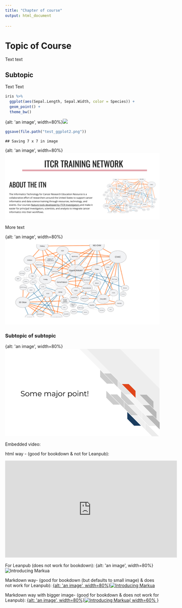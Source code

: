 ```yaml
---
title: "Chapter of course"
output: html_document

---
```




# Topic of Course

Text text

## Subtopic

Text Text 


```r
iris %>% 
  ggplot(aes(Sepal.Length, Sepal.Width, color = Species)) + 
  geom_point() + 
  theme_bw()
```

{alt: 'an image', width=80%}![](/Users/cansav091/Desktop/GitRepos/ITCR_Course_Template/manuscript/resources/images/02-chapter_of_course/unnamed-chunk-2-1.png)<!-- -->



```r
ggsave(file.path("test_ggplot2.png"))
```

```
## Saving 7 x 7 in image
```

{alt: 'an image', width=80%}![](images/itcr_training_network.png)

More text

{alt: 'an image', width=80%}![](images/tools.png)

### Subtopic of subtopic


{alt: 'an image', width=80%}![](images/Image_res_72.png)

Embedded video:

html way - (good for bookdown & not for Leanpub):
<iframe width="560" height="315" src="https://www.youtube.com/embed/VOCYL-FNbr0" frameborder="0" allow="accelerometer; autoplay; clipboard-write; encrypted-media; gyroscope; picture-in-picture" allowfullscreen></iframe>

For Leanpub (does not work for bookdown):
{alt: 'an image', width=80%}![Introducing Markua](https://www.youtube.com/watch?t=105&v=VOCYL-FNbr0)

Markdown way- (good for bookdown (but defaults to small image) & does not work for Leanpub):
[{alt: 'an image', width=80%}![Introducing Markua](http://img.youtube.com/vi/VOCYL-FNbr0/mqdefault.jpg)](https://www.youtube.com/watch?t=105&v=VOCYL-FNbr0)

Markdown way with bigger image- (good for bookdown  & does not work for Leanpub):
[{alt: 'an image', width=80%}![Introducing Markua](http://img.youtube.com/vi/VOCYL-FNbr0/mqdefault.jpg){ width=60% }](https://www.youtube.com/watch?t=105&v=VOCYL-FNbr0)

